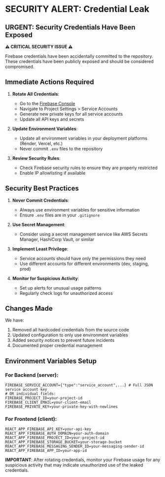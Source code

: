 # SECURITY ALERT: Credential Leak

## URGENT: Security Credentials Have Been Exposed

**⚠️ CRITICAL SECURITY ISSUE ⚠️**

Firebase credentials have been accidentally committed to the repository. These credentials have been publicly exposed and should be considered compromised.

## Immediate Actions Required

1. **Rotate All Credentials**:
   - Go to the [Firebase Console](https://console.firebase.google.com/)
   - Navigate to Project Settings > Service Accounts
   - Generate new private keys for all service accounts
   - Update all API keys and secrets

2. **Update Environment Variables**:
   - Update all environment variables in your deployment platforms (Render, Vercel, etc.)
   - Never commit `.env` files to the repository

3. **Review Security Rules**:
   - Check Firebase security rules to ensure they are properly restricted
   - Enable IP allowlisting if available

## Security Best Practices

1. **Never Commit Credentials**:
   - Always use environment variables for sensitive information
   - Ensure `.env` files are in your `.gitignore`

2. **Use Secret Management**:
   - Consider using a secret management service like AWS Secrets Manager, HashiCorp Vault, or similar

3. **Implement Least Privilege**:
   - Service accounts should have only the permissions they need
   - Use different accounts for different environments (dev, staging, prod)

4. **Monitor for Suspicious Activity**:
   - Set up alerts for unusual usage patterns
   - Regularly check logs for unauthorized access

## Changes Made

We have:
1. Removed all hardcoded credentials from the source code
2. Updated configuration to only use environment variables
3. Added security notices to prevent future incidents
4. Documented proper credential management

## Environment Variables Setup

### For Backend (server):
```
FIREBASE_SERVICE_ACCOUNT={"type":"service_account",...} # Full JSON service account key
# OR individual fields:
FIREBASE_PROJECT_ID=your-project-id
FIREBASE_CLIENT_EMAIL=your-client-email
FIREBASE_PRIVATE_KEY=your-private-key-with-newlines
```

### For Frontend (client):
```
REACT_APP_FIREBASE_API_KEY=your-api-key
REACT_APP_FIREBASE_AUTH_DOMAIN=your-auth-domain
REACT_APP_FIREBASE_PROJECT_ID=your-project-id
REACT_APP_FIREBASE_STORAGE_BUCKET=your-storage-bucket
REACT_APP_FIREBASE_MESSAGING_SENDER_ID=your-messaging-sender-id
REACT_APP_FIREBASE_APP_ID=your-app-id
```

**IMPORTANT**: After rotating credentials, monitor your Firebase usage for any suspicious activity that may indicate unauthorized use of the leaked credentials.
